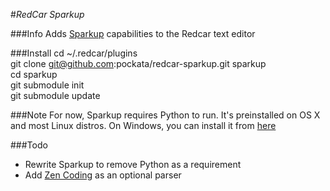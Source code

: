 #_RedCar Sparkup_

###Info
Adds [Sparkup](https://github.com/rstacruz/sparkup/tree/) capabilities to the Redcar text editor

###Install
	cd ~/.redcar/plugins  
	git clone git@github.com:pockata/redcar-sparkup.git sparkup  
	cd sparkup  
	git submodule init  
	git submodule update

###Note
For now, Sparkup requires Python to run. It's preinstalled on OS X and most Linux distros.
On Windows, you can install it from [here](http://www.python.org/download/windows/)


###Todo
- Rewrite Sparkup to remove Python as a requirement
- Add [Zen Coding](http://code.google.com/p/zen-coding/) as an optional parser
